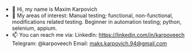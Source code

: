 - 👋 Hi, my name is Maxim Karpovich
- 👀 My areas of interest:
    Manual testing; functional, non-functional, modifications related testing.
    Beginner in automation testing; python, selenium, appium.
- 📫 You can reach me via: 
    LinkedIn: https://linkedin.com/in/karpoveech
    Telegram: @karpoveech
    Email: maks.karpovich.94@gmail.com

<!---
karpoveech/karpoveech is a ✨ special ✨ repository because its `README.md` (this file) appears on your GitHub profile.
You can click the Preview link to take a look at your changes.
--->
